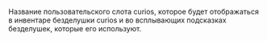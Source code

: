 Название пользовательского слота curios, которое будет отображаться в инвентаре безделушки curios и во всплывающих подсказках безделушек, которые его используют.